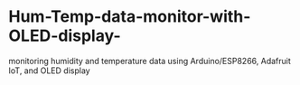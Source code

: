 # Hum-Temp-data-monitor-with-OLED-display-

monitoring humidity and temperature data using Arduino/ESP8266, Adafruit IoT, and OLED display
